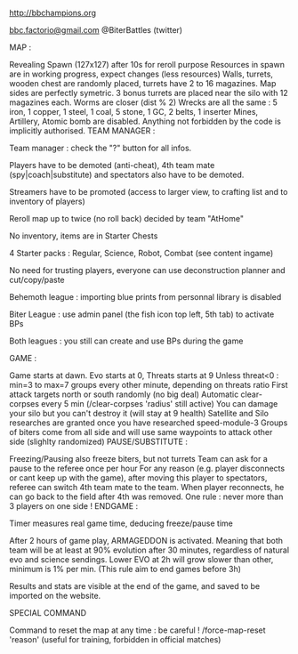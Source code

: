 http://bbchampions.org

bbc.factorio@gmail.com @BiterBattles (twitter)

MAP :

Revealing Spawn (127x127) after 10s for reroll purpose
Resources in spawn are in working progress, expect changes (less resources)
Walls, turrets, wooden chest are randomly placed, turrets have 2 to 16 magazines.
Map sides are perfectly symetric.
3 bonus turrets are placed near the silo with 12 magazines each.
Worms are closer (dist % 2)
Wrecks are all the same : 5 iron, 1 copper, 1 steel, 1 coal, 5 stone, 1 GC, 2 belts, 1 inserter
Mines, Artillery, Atomic bomb are disabled.
Anything not forbidden by the code is implicitly authorised.
TEAM MANAGER :

Team manager : check the "?" button for all infos.

Players have to be demoted (anti-cheat), 4th team mate (spy|coach|substitute) and spectators also have to be demoted.

Streamers have to be promoted (access to larger view, to crafting list and to inventory of players)

Reroll map up to twice (no roll back) decided by team "AtHome"

No inventory, items are in Starter Chests

4 Starter packs : Regular, Science, Robot, Combat (see content ingame)

No need for trusting players, everyone can use deconstruction planner and cut/copy/paste

Behemoth league : importing blue prints from personnal library is disabled

Biter League : use admin panel (the fish icon top left, 5th tab) to activate BPs

Both leagues : you still can create and use BPs during the game

GAME :

Game starts at dawn.
Evo starts at 0, Threats starts at 9
Unless threat<0 : min=3 to max=7 groups every other minute, depending on threats ratio
First attack targets north or south randomly (no big deal)
Automatic clear-corpses every 5 min (/clear-corpses 'radius' still active)
You can damage your silo but you can't destroy it (will stay at 9 health)
Satellite and Silo researches are granted once you have researched speed-module-3
Groups of biters come from all side and will use same waypoints to attack other side (slighlty randomized)
PAUSE/SUBSTITUTE :

Freezing/Pausing also freeze biters, but not turrets
Team can ask for a pause to the referee once per hour
For any reason (e.g. player disconnects or cant keep up with the game), after moving this player to spectators, referee can switch 4th team mate to the team. When player reconnects, he can go back to the field after 4th was removed. One rule : never more than 3 players on one side !
ENDGAME :

Timer measures real game time, deducing freeze/pause time

After 2 hours of game play, ARMAGEDDON is activated. Meaning that both team will be at least at 90% evolution after 30 minutes, regardless of natural evo and science sendings. Lower EVO at 2h will grow slower than other, minimum is 1% per min. (This rule aim to end games before 3h)

Results and stats are visible at the end of the game, and saved to be imported on the website.

SPECIAL COMMAND

Command to reset the map at any time : be careful ! /force-map-reset 'reason' (useful for training, forbidden in official matches)